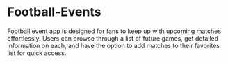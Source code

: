 ﻿# Football-Events

Football event app is designed for fans to keep up with upcoming matches effortlessly. Users can browse through a list of future games, get detailed information on each, and have the option to add matches to their favorites list for quick access. 
